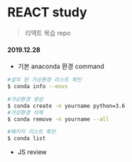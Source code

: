 # REACT study

> 리엑트 복습 repo

> 

#### 2019.12.28

- 기본 anaconda 환경 command

```bash
#설치 된 가상환경 리스트 확인
$ conda info --envs

#가상환경 생성
$ conda create -n yourname python=3.6
#가상환경 삭제
$ conda remove -n yourname --all

#패키지 리스트 확인
$ conda list
```

- JS review

